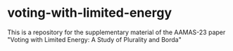# voting-with-limited-energy
This is a repository for the supplementary material of the AAMAS-23 paper "Voting with Limited Energy: A Study of Plurality and Borda"
